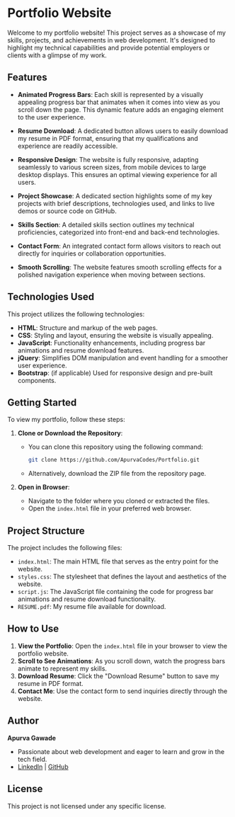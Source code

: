 # Portfolio Website

Welcome to my portfolio website! This project serves as a showcase of my skills, projects, and achievements in web development. It's designed to highlight my technical capabilities and provide potential employers or clients with a glimpse of my work.

## Features

- **Animated Progress Bars**: Each skill is represented by a visually appealing progress bar that animates when it comes into view as you scroll down the page. This dynamic feature adds an engaging element to the user experience.

- **Resume Download**: A dedicated button allows users to easily download my resume in PDF format, ensuring that my qualifications and experience are readily accessible.

- **Responsive Design**: The website is fully responsive, adapting seamlessly to various screen sizes, from mobile devices to large desktop displays. This ensures an optimal viewing experience for all users.

- **Project Showcase**: A dedicated section highlights some of my key projects with brief descriptions, technologies used, and links to live demos or source code on GitHub.

- **Skills Section**: A detailed skills section outlines my technical proficiencies, categorized into front-end and back-end technologies.

- **Contact Form**: An integrated contact form allows visitors to reach out directly for inquiries or collaboration opportunities.

- **Smooth Scrolling**: The website features smooth scrolling effects for a polished navigation experience when moving between sections.

## Technologies Used

This project utilizes the following technologies:

- **HTML**: Structure and markup of the web pages.
- **CSS**: Styling and layout, ensuring the website is visually appealing.
- **JavaScript**: Functionality enhancements, including progress bar animations and resume download features.
- **jQuery**: Simplifies DOM manipulation and event handling for a smoother user experience.
- **Bootstrap**: (if applicable) Used for responsive design and pre-built components.

## Getting Started

To view my portfolio, follow these steps:

1. **Clone or Download the Repository**:
   - You can clone this repository using the following command:
     ```bash
     git clone https://github.com/ApurvaCodes/Portfolio.git
     ```
   - Alternatively, download the ZIP file from the repository page.

2. **Open in Browser**:
   - Navigate to the folder where you cloned or extracted the files.
   - Open the `index.html` file in your preferred web browser.

## Project Structure

The project includes the following files:

- `index.html`: The main HTML file that serves as the entry point for the website.
- `styles.css`: The stylesheet that defines the layout and aesthetics of the website.
- `script.js`: The JavaScript file containing the code for progress bar animations and resume download functionality.
- `RESUME.pdf`: My resume file available for download.

## How to Use

1. **View the Portfolio**: Open the `index.html` file in your browser to view the portfolio website.
2. **Scroll to See Animations**: As you scroll down, watch the progress bars animate to represent my skills.
3. **Download Resume**: Click the "Download Resume" button to save my resume in PDF format.
4. **Contact Me**: Use the contact form to send inquiries directly through the website.

## Author

**Apurva Gawade**  
- Passionate about web development and eager to learn and grow in the tech field.  
- [LinkedIn](https://linkedin.com/in/apurva-gawade-3b2153314) | [GitHub](https://github.com/ApurvaCodes)

## License

This project is not licensed under any specific license.
